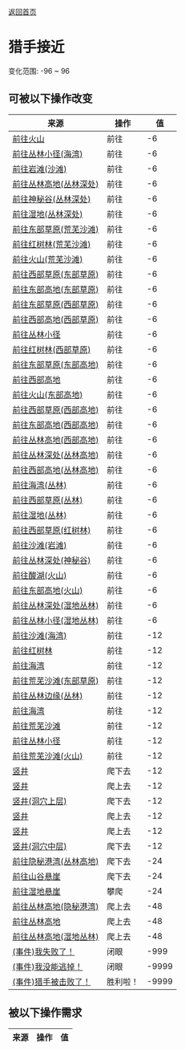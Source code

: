 [返回首页](index.md)  
# 猎手接近  
变化范围: -96 ~ 96  
## 可被以下操作改变  
来源  |  操作  |  值  
----  |  ----  |  ----  
[前往火山](Path_AcidLakeToVolcano.md)  |  前往  |  -6  
[前往丛林小径(海湾)](Path_BayToJungle.md)  |  前往  |  -6  
[前往岩滩(沙滩)](Path_BeachToRocks.md)  |  前往  |  -6  
[前往丛林高地(丛林深处)](Path_DeepJungleToJungleHighlands.md)  |  前往  |  -6  
[前往神秘谷(丛林深处)](Path_DeepJungleToValley.md)  |  前往  |  -6  
[前往湿地(丛林深处)](Path_DeepJungleToWetlands.md)  |  前往  |  -6  
[前往东部草原(荒芜沙滩)](Path_DesolateBeachToGrasslandsE.md)  |  前往  |  -6  
[前往红树林(荒芜沙滩)](Path_DesolateBeachToMangroves.md)  |  前往  |  -6  
[前往火山(荒芜沙滩)](Path_DesolateBeachToVolcano.md)  |  前往  |  -6  
[前往西部草原(东部草原)](Path_GrasslandsEToGrasslandsW.md)  |  前往  |  -6  
[前往东部高地(东部草原)](Path_GrasslandsEToHighlandsE.md)  |  前往  |  -6  
[前往东部草原(西部草原)](Path_GrasslandsWToGrasslandsE.md)  |  前往  |  -6  
[前往西部高地(西部草原)](Path_GrasslandsWToHighlandsW.md)  |  前往  |  -6  
[前往丛林小径](Path_GrasslandsWToJungle.md)  |  前往  |  -6  
[前往红树林(西部草原)](Path_GrasslandsWToMangroves.md)  |  前往  |  -6  
[前往东部草原(东部高地)](Path_HighlandsEToGrasslandsE.md)  |  前往  |  -6  
[前往西部高地](Path_HighlandsEToHighlandsW.md)  |  前往  |  -6  
[前往火山(东部高地)](Path_HighlandsEToVolcano.md)  |  前往  |  -6  
[前往西部草原(西部高地)](Path_HighlandsWToGrasslandsW.md)  |  前往  |  -6  
[前往东部高地(西部高地)](Path_HighlandsWToHighlandsE.md)  |  前往  |  -6  
[前往丛林高地(西部高地)](Path_HighlandsWToJungleHighlands.md)  |  前往  |  -6  
[前往丛林深处(丛林高地)](Path_JungleHighlandsToDeepJungle.md)  |  前往  |  -6  
[前往西部高地(丛林高地)](Path_JungleHighlandsToHighlandsW.md)  |  前往  |  -6  
[前往海湾(丛林)](Path_JungleToBay.md)  |  前往  |  -6  
[前往西部草原(丛林)](Path_JungleToGrasslandsW.md)  |  前往  |  -6  
[前往湿地(丛林)](Path_JungleToWetlands.md)  |  前往  |  -6  
[前往西部草原(红树林)](Path_MangrovesToGrasslandsW.md)  |  前往  |  -6  
[前往沙滩(岩滩)](Path_RocksToBeach.md)  |  前往  |  -6  
[前往丛林深处(神秘谷)](Path_ValleyToDeepJungle.md)  |  前往  |  -6  
[前往酸湖(火山)](Path_VolcanoToAcidLake.md)  |  前往  |  -6  
[前往东部高地(火山)](Path_VolcanoToHighlandsE.md)  |  前往  |  -6  
[前往丛林深处(湿地丛林)](Path_WetlandsToDeepJungle.md)  |  前往  |  -6  
[前往丛林小径(湿地丛林)](Path_WetlandsToJungle.md)  |  前往  |  -6  
[前往沙滩(海湾)](Path_BayToBeach.md)  |  前往  |  -12  
[前往红树林](Path_BayToMangroves.md)  |  前往  |  -12  
[前往海湾](Path_BeachToBay.md)  |  前往  |  -12  
[前往荒芜沙滩(东部草原)](Path_GrasslandsEToDesolateBeach.md)  |  前往  |  -12  
[前往丛林边缘(丛林)](Path_JungleToOutskirts.md)  |  前往  |  -12  
[前往海湾](Path_MangrovesToBay.md)  |  前往  |  -12  
[前往荒芜沙滩](Path_MangrovesToDesolateBeach.md)  |  前往  |  -12  
[前往丛林小径](Path_OutskirtsToJungle.md)  |  前往  |  -12  
[前往荒芜沙滩(火山)](Path_VolcanoToDesolateBeach.md)  |  前往  |  -12  
[竖井](ShaftCrystalChamberToFloodedChamber.md)  |  爬下去  |  -12  
[竖井](ShaftFloodedChamberToCrystalChamber.md)  |  爬上去  |  -12  
[竖井(洞穴上层)](ShaftHighChamberToMidChamber.md)  |  爬下去  |  -12  
[竖井](ShaftLowChamberToMidChamber.md)  |  爬上去  |  -12  
[竖井](ShaftMidChamberToHighChamber.md)  |  爬上去  |  -12  
[竖井(洞穴中层)](ShaftMidChamberToLowChamber.md)  |  爬下去  |  -12  
[前往隐秘港湾(丛林高地)](Path_JungleHighlandsToCove.md)  |  爬下去  |  -24  
[前往山谷悬崖](Path_JungleHighlandsToValley.md)  |  爬下去  |  -24  
[前往湿地悬崖](Path_JungleHighlandsToWetlands.md)  |  攀爬  |  -24  
[前往丛林高地(隐秘港湾)](Path_CoveToJungleHighlands.md)  |  爬上去  |  -48  
[前往丛林高地](Path_ValleyToJungleHighlands.md)  |  爬上去  |  -48  
[前往丛林高地(湿地丛林)](Path_WetlandsToJungleHighlands.md)  |  爬上去  |  -48  
[(事件)我失败了！](Event_HunterFightBadFailure.md)  |  闭眼  |  -999  
[(事件)我没能逃掉！](Event_HunterFightFailedRetreat.md)  |  闭眼  |  -9999  
[(事件)猎手被击败了！](Event_HunterFightSuccess.md)  |  胜利啦！  |  -9999  
## 被以下操作需求  
来源  |  操作  |  值  
----  |  ----  |  ----  
